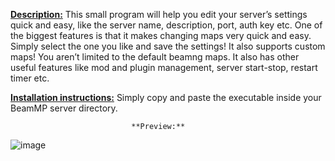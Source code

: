 <ins>**Description:**</ins> This small program will help you edit your server’s settings quick and easy, like the server name, description, port, auth key etc. One of the biggest features is that it makes changing maps very quick and easy. Simply select the one you like and save the settings! It also supports custom maps! You aren’t limited to the default beamng maps. It also has other useful features like mod and plugin management, server start-stop, restart timer etc.

<ins>**Installation instructions:**</ins> Simply copy and paste the executable inside your BeamMP server directory.

                               **Preview:**

![image](https://user-images.githubusercontent.com/55713334/162730356-0f41596f-90c4-4159-97a5-ca0f8bd6a4f4.png)

